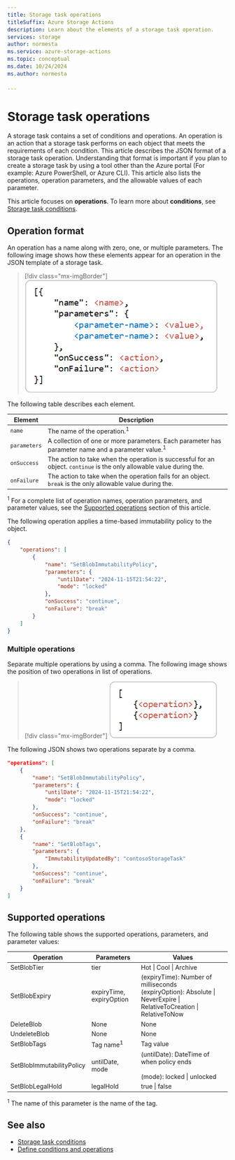 ```yaml
---
title: Storage task operations
titleSuffix: Azure Storage Actions
description: Learn about the elements of a storage task operation.
services: storage
author: normesta
ms.service: azure-storage-actions
ms.topic: conceptual
ms.date: 10/24/2024
ms.author: normesta

---
```


# Storage task operations

A storage task contains a set of conditions and operations. An operation is an action that a storage task performs on each object that meets the requirements of each condition. This article describes the JSON format of a storage task operation. Understanding that format is important if you plan to create a storage task by using a tool other than the Azure portal (For example: Azure PowerShell, or Azure CLI). This article also lists the operations, operation parameters, and the allowable values of each parameter. 

This article focuses on **operations**. To learn more about **conditions**, see [Storage task conditions](storage-task-conditions.md). 

## Operation format 

An operation has a name along with zero, one, or multiple parameters. The following image shows how these elements appear for an operation in the JSON template of a storage task.

> [!div class="mx-imgBorder"]
> ![Diagram that show the format of an operation.](../media/storage-tasks/storage-task-operations/storage-task-operations-basic-structure.png)

The following table describes each element.

| Element | Description |
|---|--|
| `name` | The name of the operation.<sup>1</sup> |
| `parameters` | A collection of one or more parameters. Each parameter has parameter name and a parameter value.<sup>1</sup> |
| `onSuccess` | The action to take when the operation is successful for an object. `continue` is the only allowable value during the. |
| `onFailure` | The action to take when the operation fails for an object. `break` is the only allowable value during the. |

<sup>1</sup>    For a complete list of operation names, operation parameters, and parameter values, see the [Supported operations](#supported-operations) section of this article.
 
The following operation applies a time-based immutability policy to the object. 

```json
{
    "operations": [
        {
            "name": "SetBlobImmutabilityPolicy",
            "parameters": {
                "untilDate": "2024-11-15T21:54:22",
                "mode": "locked"
            },
            "onSuccess": "continue",
            "onFailure": "break"
        }
    ]
}
```

### Multiple operations

Separate multiple operations by using a comma. The following image shows the position of two operations in list of operations.

> [!div class="mx-imgBorder"]
> ![Diagram that shows the format of two operations.](../media/storage-tasks/storage-task-operations/storage-task-operations-mulitple-operations.png)

The following JSON shows two operations separate by a comma. 

```json
"operations": [
    {
        "name": "SetBlobImmutabilityPolicy",
        "parameters": {
            "untilDate": "2024-11-15T21:54:22",
            "mode": "locked"
        },
        "onSuccess": "continue",
        "onFailure": "break"
    },
    {
        "name": "SetBlobTags",
        "parameters": {
            "ImmutabilityUpdatedBy": "contosoStorageTask"
        },
        "onSuccess": "continue",
        "onFailure": "break"
    }
]
```

## Supported operations

The following table shows the supported operations, parameters, and parameter values:

| Operation                    | Parameters           | Values                                         |
|------------------------------|----------------------|------------------------------------------------|
| SetBlobTier                | tier                 | Hot \| Cool \| Archive |
| SetBlobExpiry              | expiryTime, expiryOption                 |(expiryTime): Number of milliseconds<br>(expiryOption): Absolute \| NeverExpire \| RelativeToCreation \| RelativeToNow |
| DeleteBlob                  | None                 | None                                           |
| UndeleteBlob                | None                 | None                                           |
| SetBlobTags                | Tag name<sup>1</sup>               | Tag value |
| SetBlobImmutabilityPolicy | untilDate, mode | (untilDate): DateTime of when policy ends<br><br>(mode): locked \| unlocked                                |
| SetBlobLegalHold          | legalHold | true \| false                           |

<sup>1</sup>    The name of this parameter is the name of the tag. 

## See also

- [Storage task conditions](storage-task-conditions.md)
- [Define conditions and operations](storage-task-conditions-operations-edit.md)
